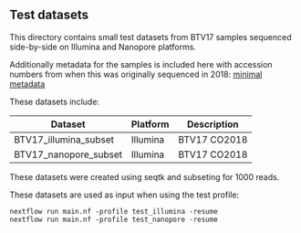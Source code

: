 ## Test datasets

This directory contains small test datasets from BTV17 samples sequenced side-by-side on Illumina and Nanopore platforms. 

Additionally metadata for the samples is included here with accession numbers from when this was originally sequenced in 2018: [minimal metadata](./test_metadata.xlsx)

These datasets include:

| Dataset | Platform | Description |
| ------- | -------- | ------- |
| BTV17_illumina_subset | Illumina | BTV17 CO2018 |
| BTV17_nanopore_subset | Illumina | BTV17 CO2018 |

These datasets were created using seqtk and subseting for 1000 reads. 

These datasets are used as input when using the test profile:

```
nextflow run main.nf -profile test_illumina -resume
nextflow run main.nf -profile test_nanopore -resume
```